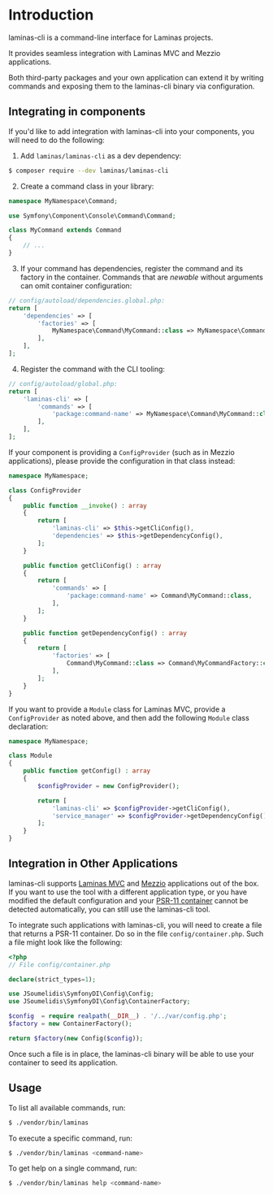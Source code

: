# Introduction

laminas-cli is a command-line interface for Laminas projects.

It provides seamless integration with Laminas MVC and Mezzio applications.

Both third-party packages and your own application can extend it by writing
commands and exposing them to the laminas-cli binary via configuration.

## Integrating in components

If you'd like to add integration with laminas-cli into your components,
you will need to do the following:

1. Add `laminas/laminas-cli` as a dev dependency:

```bash
$ composer require --dev laminas/laminas-cli
```

2. Create a command class in your library:

```php
namespace MyNamespace\Command;

use Symfony\Component\Console\Command\Command;

class MyCommand extends Command
{
    // ...
}
```

3. If your command has dependencies, register the command and its factory in the container. Commands that are _newable_
without arguments can omit container configuration:

```php
// config/autoload/dependencies.global.php:
return [
    'dependencies' => [
        'factories' => [
            MyNamespace\Command\MyCommand::class => MyNamespace\Command\MyCommandFactory::class,
        ],
    ],
];
```

4. Register the command with the CLI tooling:

```php
// config/autoload/global.php:
return [
    'laminas-cli' => [
        'commands' => [
            'package:command-name' => MyNamespace\Command\MyCommand::class,
        ],
    ],
];
```

If your component is providing a `ConfigProvider` (such as in Mezzio
applications), please provide the configuration in that class instead:

```php
namespace MyNamespace;

class ConfigProvider
{
    public function __invoke() : array
    {
        return [
            'laminas-cli' => $this->getCliConfig(),
            'dependencies' => $this->getDependencyConfig(),
        ];
    }

    public function getCliConfig() : array
    {
        return [
            'commands' => [
                'package:command-name' => Command\MyCommand::class,
            ],
        ];
    }

    public function getDependencyConfig() : array
    {
        return [
            'factories' => [
                Command\MyCommand::class => Command\MyCommandFactory::class,
            ],
        ];
    }
}
```

If you want to provide a `Module` class for Laminas MVC, provide a
`ConfigProvider` as noted above, and then add the following `Module` class
declaration:

```php
namespace MyNamespace;

class Module
{
    public function getConfig() : array
    {
        $configProvider = new ConfigProvider();

        return [
            'laminas-cli' => $configProvider->getCliConfig(),
            'service_manager' => $configProvider->getDependencyConfig(),
        ];
    }
}
```

## Integration in Other Applications

laminas-cli supports [Laminas MVC](https://github.com/laminas/laminas-mvc-skeleton)
and [Mezzio](https://github.com/mezzio/mezzio-skeleton) applications out of the box.
If you want to use the tool with a different application type, or you have modified
the default configuration and your [PSR-11 container](https://www.php-fig.org/psr/psr-11)
cannot be detected automatically, you can still use the laminas-cli tool.

To integrate such applications with laminas-cli, you will need to create a file
that returns a PSR-11 container. Do so in the file `config/container.php`. Such
a file might look like the following:

```php
<?php
// File config/container.php

declare(strict_types=1);

use JSoumelidis\SymfonyDI\Config\Config;
use JSoumelidis\SymfonyDI\Config\ContainerFactory;

$config  = require realpath(__DIR__) . '/../var/config.php';
$factory = new ContainerFactory();

return $factory(new Config($config));
```

Once such a file is in place, the laminas-cli binary will be able to use your
container to seed its application.

## Usage

To list all available commands, run:

```bash
$ ./vendor/bin/laminas
```

To execute a specific command, run:

```bash
$ ./vendor/bin/laminas <command-name>
```

To get help on a single command, run:

```bash
$ ./vendor/bin/laminas help <command-name>
```
